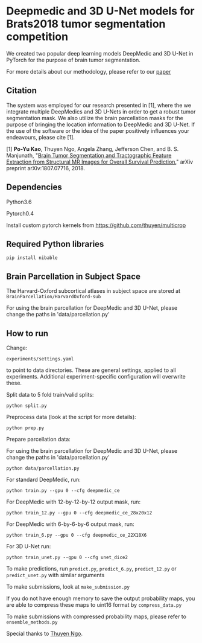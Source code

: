 # Deepmedic and 3D U-Net models for Brats2018 tumor segmentation competition

We created two popular deep learning models DeepMedic and 3D U-Net in PyTorch for the purpose of brain tumor segmentation.

For more details about our methodology, please refer to our [paper](https://www.researchgate.net/publication/326549702_Brain_Tumor_Segmentation_and_Tractographic_Feature_Extraction_from_Structural_MR_Images_for_Overall_Survival_Prediction)

## Citation

The system was employed for our research presented in [1], where the we integrate multiple DeepMedics and 3D U-Nets in order to get a robust tumor segmentation mask. We also utilize the brain parcellation masks for the purpose of bringing the location information to DeepMedic and 3D U-Net. If the use of the software or the idea of the paper positively influences your endeavours, please cite [1].

[1] **Po-Yu Kao**, Thuyen Ngo, Angela Zhang, Jefferson Chen, and B. S. Manjunath, "[Brain Tumor Segmentation and Tractographic Feature Extraction from Structural MR Images for Overall Survival Prediction.](https://arxiv.org/abs/1807.07716)" arXiv preprint arXiv:1807.07716, 2018.


## Dependencies

Python3.6

Pytorch0.4

Install custom pytorch kernels from https://github.com/thuyen/multicrop

## Required Python libraries

`pip install nibable`

## Brain Parcellation in Subject Space

The Harvard-Oxford subcortical atlases in subject space are stored at `BrainParcellation/HarvardOxford-sub`

For using the brain parcellation for DeepMedic and 3D U-Net, please change the paths in 'data/parcellation.py' 

## How to run

Change:

```
experiments/settings.yaml
```

to point to data directories. These are general settings, applied to all
experiments. Additional experiment-specific configuration will overwrite
these.

Split data to 5 fold train/valid splits:

```
python split.py
```

Preprocess data (look at the script for more details):

```
python prep.py
```

Prepare parcellation data:

For using the brain parcellation for DeepMedic and 3D U-Net, please change the paths in 'data/parcellation.py' 

```
python data/parcellation.py
```

For standard DeepMedic, run:
```
python train.py --gpu 0 --cfg deepmedic_ce
```

For DeepMedic with 12-by-12-by-12 output mask, run: 
```
python train_12.py --gpu 0 --cfg deepmedic_ce_28x20x12
```

For DeepMedic with 6-by-6-by-6 output mask, run: 
```
python train_6.py --gpu 0 --cfg deepmedic_ce_22X18X6
```

For 3D U-Net run:
```
python train_unet.py --gpu 0 --cfg unet_dice2
```

To make predictions, run `predict.py`, `predict_6.py`, `predict_12.py` or `predict_unet.py` with similar arguments

To make submissions, look at `make_submission.py`

If you do not have enough memory to save the output probability maps, you are able to compress these maps to uint16 format by `compress_data.py`

To make submissions with compressed probability maps, please refer to `ensemble_methods.py`

Special thanks to [Thuyen Ngo](https://github.com/thuyen).